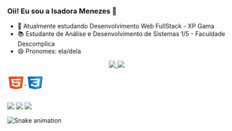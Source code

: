 ### Oii! Eu sou a Isadora Menezes 👋

- 🔭 Atualmente estudando Desenvolvimento Web FullStack - XP Gama
- 📚 Estudante de Análise e Desenvolvimento de Sistemas 1/5 - Faculdade Descomplica
- 😄 Pronomes: ela/dela

<div align="center">
  <a href="https://github.com/IsaWatson">
  <img height="180em" src="https://github-readme-stats.vercel.app/api?username=IsaWatson&show_icons=true&theme=tokyonight&include_all_commits=true&count_private=true"/>
  <img height="180em" src="https://github-readme-stats.vercel.app/api/top-langs/?username=IsaWatson&layout=compact&langs_count=7&theme=tokyonight"/>
</div>

<div style="display: inline_block"><br>
  <img align="center" alt="Rafa-HTML" height="30" width="40" src="https://raw.githubusercontent.com/devicons/devicon/master/icons/html5/html5-original.svg">
  <img align="center" alt="Rafa-CSS" height="30" width="40" src="https://raw.githubusercontent.com/devicons/devicon/master/icons/css3/css3-original.svg">

##

<div>

  <a href="https://instagram.com/isa_watts" target="_blank"><img src="https://img.shields.io/badge/-Instagram-%23E4405F?style=for-the-badge&logo=instagram&logoColor=white" target="_blank"></a>
  <a href = "isadoramenezes2597@gmail.com"><img src="https://img.shields.io/badge/Gmail-D14836?style=for-the-badge&logo=gmail&logoColor=white" target="_blank"></a>
  <a href="https://www.linkedin.com/in/isadora-menezes/" target="_blank"><img src="https://img.shields.io/badge/-LinkedIn-%230077B5?style=for-the-badge&logo=linkedin&logoColor=white" target="_blank"></a>

</div>

![Snake animation](https://github.com/IsaWatson/IsaWatson/blob/output/github-contribution-grid-snake.svg)
